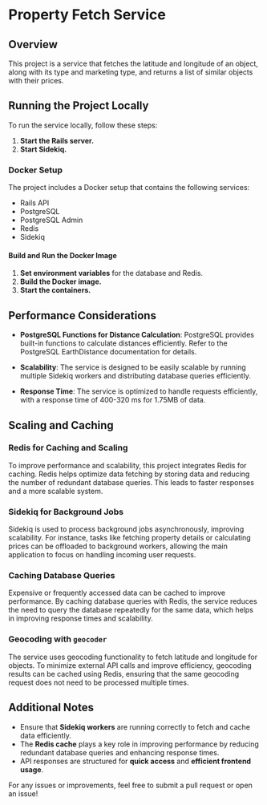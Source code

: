 # Property Fetch Service

## Overview

This project is a service that fetches the latitude and longitude of an object, along with its type and marketing type, and returns a list of similar objects with their prices.

## Running the Project Locally

To run the service locally, follow these steps:

1. **Start the Rails server.**
2. **Start Sidekiq.**

### Docker Setup

The project includes a Docker setup that contains the following services:

- Rails API
- PostgreSQL
- PostgreSQL Admin
- Redis
- Sidekiq

#### Build and Run the Docker Image

1. **Set environment variables** for the database and Redis.
2. **Build the Docker image.**
3. **Start the containers.**

## Performance Considerations

- **PostgreSQL Functions for Distance Calculation**: PostgreSQL provides built-in functions to calculate distances efficiently. Refer to the PostgreSQL EarthDistance documentation for details.
  
- **Scalability**: The service is designed to be easily scalable by running multiple Sidekiq workers and distributing database queries efficiently.

- **Response Time**: The service is optimized to handle requests efficiently, with a response time of 400-320 ms for 1.75MB of data.

## Scaling and Caching

### Redis for Caching and Scaling

To improve performance and scalability, this project integrates Redis for caching. Redis helps optimize data fetching by storing data and reducing the number of redundant database queries. This leads to faster responses and a more scalable system.

### Sidekiq for Background Jobs

Sidekiq is used to process background jobs asynchronously, improving scalability. For instance, tasks like fetching property details or calculating prices can be offloaded to background workers, allowing the main application to focus on handling incoming user requests.

### Caching Database Queries

Expensive or frequently accessed data can be cached to improve performance. By caching database queries with Redis, the service reduces the need to query the database repeatedly for the same data, which helps in improving response times and scalability.

### Geocoding with `geocoder`

The service uses geocoding functionality to fetch latitude and longitude for objects. To minimize external API calls and improve efficiency, geocoding results can be cached using Redis, ensuring that the same geocoding request does not need to be processed multiple times.

## Additional Notes

- Ensure that **Sidekiq workers** are running correctly to fetch and cache data efficiently.
- The **Redis cache** plays a key role in improving performance by reducing redundant database queries and enhancing response times.
- API responses are structured for **quick access** and **efficient frontend usage**.

For any issues or improvements, feel free to submit a pull request or open an issue!
